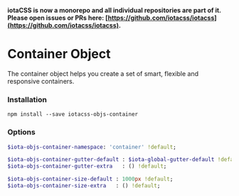**iotaCSS is now a monorepo and all individual repositories are part of it. Please open issues or PRs here: [https://github.com/iotacss/iotacss](https://github.com/iotacss/iotacss).**

# Container Object #

The container object helps you create a set of smart, flexible and responsive containers.


### Installation ###

```
npm install --save iotacss-objs-container
```


### Options ###

```sass
$iota-objs-container-namespace: 'container' !default;

$iota-objs-container-gutter-default : $iota-global-gutter-default !default;
$iota-objs-container-gutter-extra   : () !default;

$iota-objs-container-size-default : 1000px !default;
$iota-objs-container-size-extra   : () !default;
```
